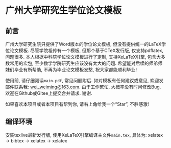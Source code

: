 # 广州大学研究生学位论文模板

## 前言

广州大学研究生院只提供了Word版本的学位论文模板, 但没有提供统一的LaTeX学位论文模板. 尽管学院祖传有一个模板, 但那个基于CTeX发行版, 仅支持pdflatex, 问题很多. 本人根据中科院学位论文模板进行了定制, 支持XeLaTeX引擎, 包含大多数常用的宏包, 至少数学学院研究生应该没有太大的问题. 希望能对后续的师弟师妹们毕业有所帮助, 不再为毕业论文模板发愁, 祝大家都能顺利毕业!

使用前, 请仔细阅读`main.pdf`, 常见问题附后. 如对模板有任何建议或意见, 欢迎发邮件联系我: wei_weiming@163.com. 由于工作繁忙, 大概率没有时间修改Bug, 欢迎在Github或Gitee上提交合并请求. 谢谢.

如果喜欢本项目或者本项目有帮到你, 请右上角给我一个“Star”, 不胜感激!

## 编译环境
安装texlive最新发行版, 使用XeLaTeX引擎编译主文件`main.tex`, 具体为: xelatex -> bibtex -> xelatex -> xelatex

